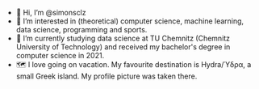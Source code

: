 - 👋 Hi, I’m @simonsclz
- 👀 I’m interested in (theoretical) computer science, machine learning, data science, programming and sports.
- 🌱 I’m currently studying data science at TU Chemnitz (Chemnitz University of Technology) and received my bachelor's degree in computer science in 2021.
- 🗺️ I love going on vacation. My favourite destination is Hydra/Ύδρα, a small Greek island. My profile picture was taken there.

<!---
simonsclz/simonsclz is a ✨ special ✨ repository because its `README.md` (this file) appears on your GitHub profile.
You can click the Preview link to take a look at your changes.
--->
